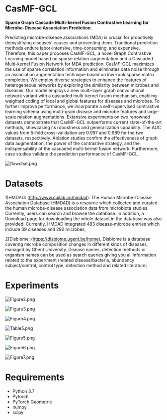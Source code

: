 # CasMF-GCL
**Sparse Graph Cascade Multi-kernel Fusion Contrastive Learning for Microbe-Disease Association Prediction.**

Predicting microbe-disease associations (MDA) is crucial for proactively demystifying diseases' causes and preventing them. Traditional prediction methods endure labor-intensive, time-consuming, and expensive. 
Therefore, this paper proposes CasMF-GCL, a novel Graph Contrastive Learning model based on sparse relation augmentation and a Cascaded Multi-kernel Fusion Network for MDA prediction. CasMF-GCL maximizes the use of sparse correlation information and eliminates data noise through an association augmentation technique based on low-rank sparse matrix completion. We employ diverse strategies to enhance the features of heterogeneous networks by exploring the similarity between microbes and diseases. Our model employs a new multi-layer graph convolutional network variant with a cascaded multi-kernel fusion mechanism, enabling weighted coding of local and global features for diseases and microbes. To further improve performance, we incorporate a self-supervised contrastive learning schema using multi-grain disease and microbe features and large-scale relation augmentations. Extensive experiments on two renowned datasets demonstrate that CasMF-GCL outperforms current state-of-the-art methods, showcasing its robustness and generalization capability. The AUC values from 5-fold cross-validation are 0.997 and 0.989 for the two datasets, respectively. Ablation studies confirm the effectiveness of graph data augmentation, the power of the contrastive strategy, and the indispensability of the cascaded multi-kernel fusion network. Furthermore, case studies validate the prediction performance of CasMF-GCL.


![flowchat.png](flowchat.png)

# Datasets
1)HMDAD: (http://www.cuilab.cn/hmdad). The Human Microbe-Disease Association Database (HMDAD) is a resource which collected and curated the human microbe-disease association data from microbiota studies. Currently, users can search and browse the database. In addition, a Download page for downloading the whole dataset in the database was also provided. Currently, HMDAD integrated 483 disease-microbe entries which include 39 diseases and 292 microbes;

2)Disbiome: (https://disbiome.ugent.be/home), Disbiome is a database covering microbe composition changes in different kinds of diseases, managed by Ghent University. Disease names, detection methods or organism names can be used as search queries giving you all information related to the experiment (related disease/bacteria, abundancy subject/control, control type, detection method and related literature;

# Experiments 


![Figure2.png](Figure2.png)

![Figure3.png](Figure3.png)

![Figure4.png](Figure4.png)

![Table5.png](Table5.png)

![Figure5.png](Figure5.png)

![Figure6.png](Figure6.png)

![Figure7.png](Figure7.png)

# Requirements
* Python 3.7
* Pytorch
* PyTorch Geometric
* numpy
* scipy